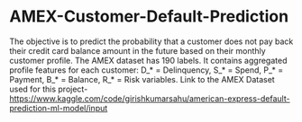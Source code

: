 # AMEX-Customer-Default-Prediction
The objective is to predict the probability that a customer does not pay back their credit card balance amount in the future based on their monthly customer profile.  The AMEX dataset has 190 labels. It contains aggregated profile features for each customer: D_* = Delinquency, S_* = Spend, P_* = Payment, B_* = Balance, R_* = Risk variables.
Link to the AMEX Dataset used for this project- 
https://www.kaggle.com/code/girishkumarsahu/american-express-default-prediction-ml-model/input
